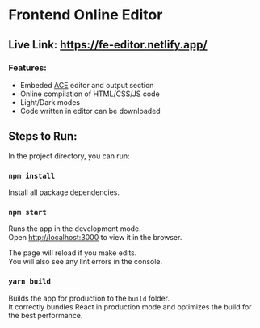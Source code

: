 # Frontend Online Editor
## Live Link: https://fe-editor.netlify.app/

### Features:

- Embeded [ACE](https://ace.c9.io/) editor and output section
- Online compilation of HTML/CSS/JS code
- Light/Dark modes
- Code written in editor can be downloaded

## Steps to Run:

In the project directory, you can run:

### `npm install`

Install all package dependencies.

### `npm start`

Runs the app in the development mode.\
Open [http://localhost:3000](http://localhost:3000) to view it in the browser.

The page will reload if you make edits.\
You will also see any lint errors in the console.

### `yarn build`

Builds the app for production to the `build` folder.\
It correctly bundles React in production mode and optimizes the build for the best performance.
